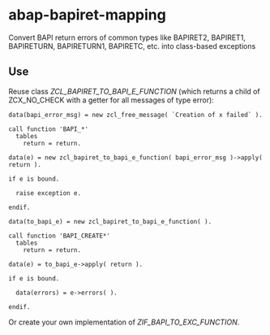 # abap-bapiret-mapping

Convert BAPI return errors of common types like BAPIRET2, BAPIRET1, BAPIRETURN, BAPIRETURN1, BAPIRETC, etc. into class-based exceptions

## Use

Reuse class _ZCL_BAPIRET_TO_BAPI_E_FUNCTION_ (which returns a child of ZCX_NO_CHECK with a getter for all messages of type error):
```abap
data(bapi_error_msg) = new zcl_free_message( `Creation of x failed` ).

call function 'BAPI_*'
  tables
    return = return.

data(e) = new zcl_bapiret_to_bapi_e_function( bapi_error_msg )->apply( return ).

if e is bound.

  raise exception e.

endif.
```
```abap
data(to_bapi_e) = new zcl_bapiret_to_bapi_e_function( ).

call function 'BAPI_CREATE*'
  tables
    return = return.

data(e) = to_bapi_e->apply( return ).

if e is bound.

  data(errors) = e->errors( ).

endif.
```
Or create your own implementation of _ZIF_BAPI_TO_EXC_FUNCTION_.